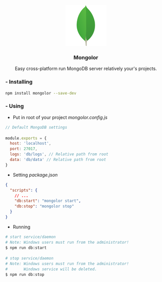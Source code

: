 <p align="center">
	<a href="https://github.com/sevenns/mongolor" title="Weery"><img src="./mongo.png" width="128px"></a>
	<h3 align="center">Mongolor</h3>
</p>

<p align="center">Easy cross-platform run MongoDB server relatively your's projects.</p>

### - Installing

``` bash
npm install mongolor --save-dev
```

### - Using

- Put in root of your project *mongolor.config.js*

``` javascript
// Default MongoDB settings

module.exports = {
  host: 'localhost',
  port: 27017,
  logs: 'db/logs', // Relative path from root
  data: 'db/data' // Relative path from root
}
```

- Setting *package.json*

``` json
{
  "scripts": {
    // ...
    "db:start": "mongolor start",
    "db:stop": "mongolor stop"
  }
}
```

- Running

``` bash
# start service/daemon
# Note: Windows users must run from the administrator!
$ npm run db:start

# stop service/daemon
# Note: Windows users must run from the administrator!
#       Windows service will be deleted.
$ npm run db:stop
```